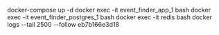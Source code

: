 docker-compose up -d
docker exec -it event_finder_app_1 bash
docker exec -it event_finder_postgres_1 bash
docker exec -it redis bash
docker logs --tail 2500 --follow eb7b166e3d18